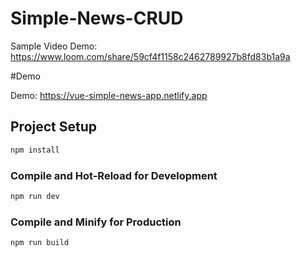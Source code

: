 # Simple-News-CRUD
Sample Video Demo: https://www.loom.com/share/59cf4f1158c2462789927b8fd83b1a9a

#Demo

Demo: https://vue-simple-news-app.netlify.app



## Project Setup

```sh
npm install
```

### Compile and Hot-Reload for Development

```sh
npm run dev
```

### Compile and Minify for Production

```sh
npm run build
```
